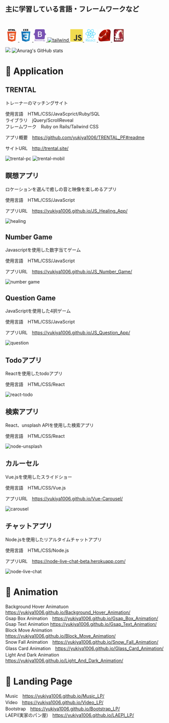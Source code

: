 ## 主に学習している言語・フレームワークなど
<br>
<p align="left">
  <a href="https://www.w3.org/html/" target="_blank" rel="noreferrer">
    <img src="https://raw.githubusercontent.com/devicons/devicon/master/icons/html5/html5-original-wordmark.svg" alt="html5" width="40" height="40"/>
  </a> 
  <a href="https://www.w3schools.com/css/" target="_blank" rel="noreferrer"> 
    <img src="https://raw.githubusercontent.com/devicons/devicon/master/icons/css3/css3-original-wordmark.svg" alt="css3" width="40" height="40"/> 
  </a>
  <a href="https://getbootstrap.com" target="_blank" rel="noreferrer">
    <img src="https://raw.githubusercontent.com/devicons/devicon/master/icons/bootstrap/bootstrap-plain-wordmark.svg" alt="bootstrap" width="40" height="40"/>
  </a>
  <a href="https://tailwindcss.com/" target="_blank" rel="noreferrer"> 
    <img src="https://www.vectorlogo.zone/logos/tailwindcss/tailwindcss-icon.svg" alt="tailwind" width="40" height="40"/> 
  </a> 
  <a href="https://developer.mozilla.org/en-US/docs/Web/JavaScript" target="_blank" rel="noreferrer"> 
    <img src="https://raw.githubusercontent.com/devicons/devicon/master/icons/javascript/javascript-original.svg" alt="javascript" width="40" height="40"/> 
  </a> 
  <a href="https://reactjs.org/" target="_blank" rel="noreferrer"> 
    <img src="https://raw.githubusercontent.com/devicons/devicon/master/icons/react/react-original-wordmark.svg" alt="react" width="40" height="40"/> 
  </a> 
  <a href="https://www.ruby-lang.org/en/" target="_blank" rel="noreferrer">
    <img src="https://raw.githubusercontent.com/devicons/devicon/master/icons/ruby/ruby-original.svg" alt="ruby" width="40" height="40"/> 
  </a> 
  <a href="https://rubyonrails.org" target="_blank" rel="noreferrer"> 
    <img src="https://raw.githubusercontent.com/devicons/devicon/master/icons/rails/rails-original-wordmark.svg" alt="rails" width="40" height="40"/>
  </a> 
 </p>

![](https://github-readme-stats.vercel.app/api/top-langs/?username=yukiya1006&layout=compact&theme=dracula)
![Anurag's GitHub stats](https://github-readme-stats.vercel.app/api?username=yukiya1006&=anuraghazra&theme=dark&show_icons=true)

# :tada: Application

## TRENTAL<br>

トレーナーのマッチングサイト

使用言語　HTML/CSS/JavaScprict/Ruby/SQL<br>
ライブラリ　jQuery/ScrollReveal<br>
フレームワーク　Ruby on Rails/Tailwind CSS

アプリ概要　https://github.com/yukiya1006/TRENTAL_PF#readme<br> 

サイトURL　http://trental.site/

![trental-pc](https://user-images.githubusercontent.com/96877368/170479584-e4b131ab-aaca-479c-a8db-9cdf59528eda.gif)
![trental-mobil](https://user-images.githubusercontent.com/96877368/170479593-1113d7d4-4683-462b-9bd9-3526267b77d6.gif)



## 瞑想アプリ<br>

ロケーションを選んで癒しの音と映像を楽しめるアプリ

使用言語　HTML/CSS/JavaScript

アプリURL　https://yukiya1006.github.io/JS_Healing_App/

![healing](https://user-images.githubusercontent.com/96877368/168456397-df5ae446-5117-43fa-81b8-4443a993f541.gif)



## Number Game<br>

Javascriptを使用した数字当てゲーム

使用言語　HTML/CSS/JavaScript

アプリURL　https://yukiya1006.github.io/JS_Number_Game/

![number game](https://user-images.githubusercontent.com/96877368/168456419-08a708d1-240a-413b-b08a-582f449537c5.gif)



## Question Game<br>

JavaScriptを使用した4択ゲーム

使用言語　HTML/CSS/JavaScript

アプリURL　https://yukiya1006.github.io/JS_Question_App/

![question](https://user-images.githubusercontent.com/96877368/168456655-381b8f1d-57dd-465a-be31-b4776d0a9df8.gif)



## Todoアプリ<br>

Reactを使用したtodoアプリ

使用言語　HTML/CSS/React

![react-todo](https://user-images.githubusercontent.com/96877368/170724792-aef3ca3c-ede6-48bc-aa2f-70514749220c.gif)




## 検索アプリ<br>

React、unsplash APIを使用した検索アプリ

使用言語　HTML/CSS/React

![node-unsplash](https://user-images.githubusercontent.com/96877368/170724229-2e6c1c47-411b-437d-b124-026d6d73e669.gif)


## カルーセル<br>

Vue.jsを使用したスライドショー

使用言語　HTML/CSS/Vue.js

アプリURL　https://yukiya1006.github.io/Vue-Carousel/

![carousel](https://user-images.githubusercontent.com/96877368/169681130-9ed39a8f-11ab-4f7f-bcfd-fdacd726f5ed.gif)




## チャットアプリ<br>

Node.jsを使用したリアルタイムチャットアプリ

使用言語　HTML/CSS/Node.js

アプリURL　https://node-live-chat-beta.herokuapp.com/

![node-live-chat](https://user-images.githubusercontent.com/96877368/169681106-0759e269-4a0d-4460-a7ec-b75e4afee6ea.gif)




# :tada: Animation
Background Hover Animatuon　https://yukiya1006.github.io/Background_Hover_Animation/
<br>
Gsap Box Animation　https://yukiya1006.github.io/Gsap_Box_Animation/
<br>
Gsap Text Animation https://yukiya1006.github.io/Gsap_Text_Animation/
<br>
Block Move Animation　https://yukiya1006.github.io/Block_Move_Animation/
<br>
Snow Fall Animation　https://yukiya1006.github.io/Snow_Fall_Animation/
<br>
Glass Card Animation　https://yukiya1006.github.io/Glass_Card_Animation/
<br>
Light And Dark Animation　https://yukiya1006.github.io/Light_And_Dark_Animation/

# :tada: Landing Page
Music　https://yukiya1006.github.io/Music_LP/
<br>
Video　https://yukiya1006.github.io/Video_LP/
<br>
Bootstrap　https://yukiya1006.github.io/Bootstrap_LP/
<br>
LAEPI(実家のパン屋)　https://yukiya1006.github.io/LAEPI_LP/
